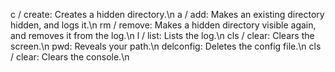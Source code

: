 c / create: Creates a hidden directory.\n
a / add: Makes an existing directory hidden, and logs it.\n
rm / remove: Makes a hidden directory visible again, and removes it from the log.\n
l / list: Lists the log.\n
cls / clear: Clears the screen.\n
pwd: Reveals your path.\n
delconfig: Deletes the config file.\n
cls / clear: Clears the console.\n
